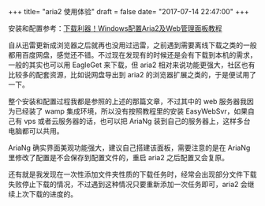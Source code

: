 +++
title= "aria2 使用体验"
draft = false
date= "2017-07-14 22:47:00"
+++

安装和配置参考：[下载利器！Windows配置Aria2及Web管理面板教程](https://www.mivm.cn/windows-aria2/)

自从迅雷更新成浏览器之后就再也没用过迅雷，之前遇到需要离线下载之类的一般都用百度网盘，感觉还不错。不过现在发现有的时候还是会有下载到本机的需求，一般的其实也可以用 EagleGet 来下载，但 aria2 相对来说功能更强大，社区也有比较多的配套资源，比如说网盘导出到 aria2 的浏览器扩展之类的，于是便试用了一下。

整个安装和配置过程我都是参照的上述的那篇文章，不过其中的 web 服务器我因为已经装了 wamp 集成环境，所以没有按照教程里的安装 EasyWebSvr，如果自己有 vps 或者云服务器的话，也可以把 AriaNg 装到自己的服务器上，这样多台电脑都可以共用。

AriaNg 确实界面美观功能强大，建议自己搭建该面板，需要注意的是在 AriaNg 里修改了配置是不会保存到配置文件的，重启 aria2 之后配置又会复原。

还有就是我发现在一次性添加文件夹性质的下载任务时，经常会出现部分文件下载失败停止下载的情况，不过遇到这种情况只要重新添加一次任务即可，aria2 会继续上次下载的进度的。